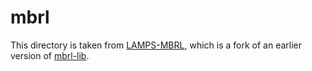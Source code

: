 # mbrl

This directory is taken from [LAMPS-MBRL](https://github.com/vvanirudh/LAMPS-MBRL/tree/e67085533e64201efef9a3053d9445bbabbddee8/MujocoSysID/mbrl), which is a fork of an earlier version of [mbrl-lib](https://github.com/facebookresearch/mbrl-lib/tree/main). 